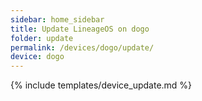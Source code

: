 ```yaml
---
sidebar: home_sidebar
title: Update LineageOS on dogo
folder: update
permalink: /devices/dogo/update/
device: dogo
---
```

{% include templates/device_update.md %}
